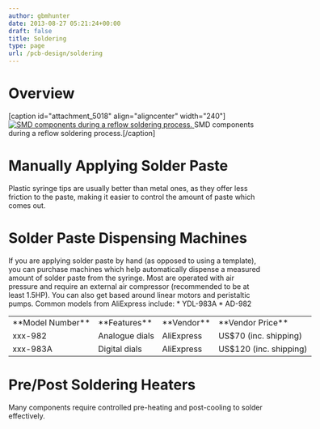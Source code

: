 ```yaml
---
author: gbmhunter
date: 2013-08-27 05:21:24+00:00
draft: false
title: Soldering
type: page
url: /pcb-design/soldering
---
```


# Overview

[caption id="attachment_5018" align="aligncenter" width="240"][![SMD components during a reflow soldering process.](/images/2013/08/smd-components-in-reflow.gif)
](/images/2013/08/smd-components-in-reflow.gif) SMD components during a reflow soldering process.[/caption]

# Manually Applying Solder Paste

Plastic syringe tips are usually better than metal ones, as they offer less friction to the paste, making it easier to control the amount of paste which comes out.

# Solder Paste Dispensing Machines

If you are applying solder paste by hand (as opposed to using a template), you can purchase machines which help automatically dispense a measured amount of solder paste from the syringe. Most are operated with air pressure and require an external air compressor (recommended to be at least 1.5HP). You can also get based around linear motors and peristaltic pumps. Common models from AliExpress include:  * YDL-983A  * AD-982<table style="width: 600px;" border="0" ><tbody ><tr >
<td >**Model Number**
</td>
<td >**Features**
</td>
<td >**Vendor**
</td>
<td >**Vendor Price**
</td></tr><tr >
<td >xxx-982
</td>
<td >Analogue dials
</td>
<td >AliExpress
</td>
<td >US$70 (inc. shipping)
</td></tr><tr >
<td >xxx-983A
</td>
<td >Digital dials
</td>
<td >AliExpress
</td>
<td >US$120 (inc. shipping)
</td></tr></tbody></table>

# Pre/Post Soldering Heaters

Many components require controlled pre-heating and post-cooling to solder effectively.  
